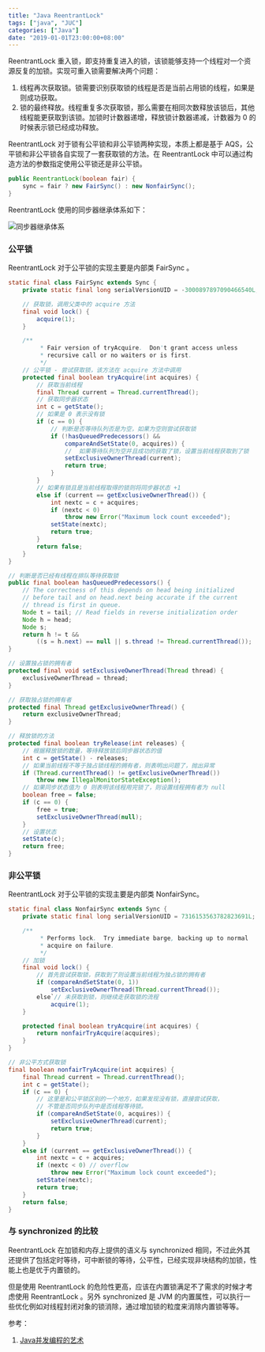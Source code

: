 ```yaml
---
title: "Java ReentrantLock"
tags: ["java", "JUC"]
categories: ["Java"]
date: "2019-01-01T23:00:00+08:00"
---
```


ReentrantLock 重入锁，即支持重复进入的锁，该锁能够支持一个线程对一个资源反复的加锁。实现可重入锁需要解决两个问题：

1. 线程再次获取锁。锁需要识别获取锁的线程是否是当前占用锁的线程，如果是则成功获取。
2. 锁的最终释放。线程重复多次获取锁，那么需要在相同次数释放该锁后，其他线程能更获取到该锁。加锁时计数器递增，释放锁计数器递减，计数器为 0 的时候表示锁已经成功释放。

ReentrantLock  对于锁有公平锁和非公平锁两种实现，本质上都是基于 AQS，公平锁和非公平锁各自实现了一套获取锁的方法。在 ReentrantLock   中可以通过构造方法的参数指定使用公平锁还是非公平锁。

```java
public ReentrantLock(boolean fair) {
    sync = fair ? new FairSync() : new NonfairSync();
}
```

ReentrantLock   使用的同步器继承体系如下：

![同步器继承体系](https://i.loli.net/2019/08/26/QpS1cvh68MreVzT.png)

### 公平锁

ReentrantLock  对于公平锁的实现主要是内部类 FairSync 。

```java
static final class FairSync extends Sync {
    private static final long serialVersionUID = -3000897897090466540L;

    // 获取锁，调用父类中的 acquire 方法
    final void lock() {
        acquire(1);
    }

    /**
         * Fair version of tryAcquire.  Don't grant access unless
         * recursive call or no waiters or is first.
         */
    // 公平锁 - 尝试获取锁，该方法在 acquire 方法中调用
    protected final boolean tryAcquire(int acquires) {
        // 获取当前线程
        final Thread current = Thread.currentThread();
        // 获取同步器状态
        int c = getState();
        // 如果是 0 表示没有锁
        if (c == 0) {
            // 判断是否等待队列否是为空，如果为空则尝试获取锁
            if (!hasQueuedPredecessors() &&
                compareAndSetState(0, acquires)) {
                //  如果等待队列为空并且成功的获取了锁，设置当前线程获取到了锁
                setExclusiveOwnerThread(current);
                return true;
            }
        }
        // 如果有锁且是当前线程取得的锁则将同步器状态 +1 
        else if (current == getExclusiveOwnerThread()) {
            int nextc = c + acquires;
            if (nextc < 0)
                throw new Error("Maximum lock count exceeded");
            setState(nextc);
            return true;
        }
        return false;
    }
}

// 判断是否已经有线程在排队等待获取锁
public final boolean hasQueuedPredecessors() {
    // The correctness of this depends on head being initialized
    // before tail and on head.next being accurate if the current
    // thread is first in queue.
    Node t = tail; // Read fields in reverse initialization order
    Node h = head;
    Node s;
    return h != t &&
        ((s = h.next) == null || s.thread != Thread.currentThread());
}

// 设置独占锁的拥有者
protected final void setExclusiveOwnerThread(Thread thread) {
    exclusiveOwnerThread = thread;
}

// 获取独占锁的拥有者
protected final Thread getExclusiveOwnerThread() {
    return exclusiveOwnerThread;
}
```



```java
// 释放锁的方法
protected final boolean tryRelease(int releases) {
    // 根据释放锁的数量，等待释放锁后同步器状态的值
    int c = getState() - releases;
    // 如果当前线程不等于独占锁线程的拥有者，则表明出问题了，抛出异常
    if (Thread.currentThread() != getExclusiveOwnerThread())
        throw new IllegalMonitorStateException();
    // 如果同步状态值为 0 则表明该线程用完锁了，则设置线程拥有者为 null
    boolean free = false;
    if (c == 0) {
        free = true;
        setExclusiveOwnerThread(null);
    }
    // 设置状态
    setState(c);
    return free;
}
```



### 非公平锁

ReentrantLock  对于公平锁的实现主要是内部类 NonfairSync。

```java
static final class NonfairSync extends Sync {
    private static final long serialVersionUID = 7316153563782823691L;

    /**
         * Performs lock.  Try immediate barge, backing up to normal
         * acquire on failure.
         */
    // 加锁
    final void lock() {
        // 首先尝试获取锁，获取到了则设置当前线程为独占锁的拥有者
        if (compareAndSetState(0, 1))
            setExclusiveOwnerThread(Thread.currentThread());
        else`// 未获取到锁，则继续走获取锁的流程
            acquire(1);
    }

    protected final boolean tryAcquire(int acquires) {
        return nonfairTryAcquire(acquires);
    }
}

// 非公平方式获取锁
final boolean nonfairTryAcquire(int acquires) {
    final Thread current = Thread.currentThread();
    int c = getState();
    if (c == 0) {
        // 这里是和公平锁区别的一个地方，如果发现没有锁，直接尝试获取，
        // 不管是否同步队列中是否线程等待锁。
        if (compareAndSetState(0, acquires)) {
            setExclusiveOwnerThread(current);
            return true;
        }
    }
    else if (current == getExclusiveOwnerThread()) {
        int nextc = c + acquires;
        if (nextc < 0) // overflow
            throw new Error("Maximum lock count exceeded");
        setState(nextc);
        return true;
    }
    return false;
}
```



### 与 synchronized  的比较

ReentrantLock   在加锁和内存上提供的语义与 synchronized  相同，不过此外其还提供了包括定时等待，可中断锁的等待，公平性，已经实现非块结构的加锁，性能上也是优于内置锁的。

但是使用 ReentrantLock 的危险性更高，应该在内置锁满足不了需求的时候才考虑使用 ReentrantLock 。另外 synchronized  是 JVM 的内置属性，可以执行一些优化例如对线程封闭对象的锁消除，通过增加锁的粒度来消除内置锁等等。



参考：

1. [Java并发编程的艺术](https://book.douban.com/subject/26591326/)

